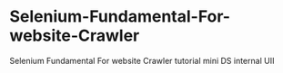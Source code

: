 # Selenium-Fundamental-For-website-Crawler
Selenium Fundamental For website Crawler tutorial mini DS internal UII
